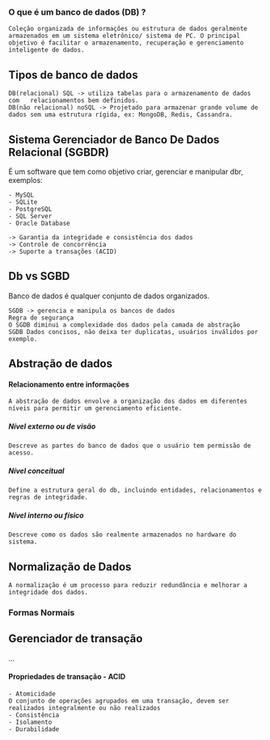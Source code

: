 
### O que é um banco de dados (DB) ?

	Coleção organizada de informações ou estrutura de dados geralmente armazenados em um sistema eletrônico/ sistema de PC. O principal objetivo é facilitar o armazenamento, recuperação e gerenciamento inteligente de dados.


## Tipos de banco de dados

	DB(relacional) SQL -> utiliza tabelas para o armazenamento de dados com   relacionamentos bem definidos.
	DB(não relacional) noSQL -> Projetado para armazenar grande volume de dados sem uma estrutura rígida, ex: MongoDB, Redis, Cassandra. 

## Sistema Gerenciador de Banco De Dados Relacional (SGBDR)

É um software que tem como objetivo criar, gerenciar e manipular dbr, exemplos:

	- MySQL
	- SQLite
	- PostgreSQL
	- SQL Server
	- Oracle Database
	
	-> Garantia da integridade e consistência dos dados
	-> Controle de concorrência
	-> Suporte a transações (ACID)

## Db vs SGBD

Banco de dados é qualquer conjunto de dados organizados.

	SGDB -> gerencia e manipula os bancos de dados
	Regra de segurança
	O SGDB diminui a complexidade dos dados pela camada de abstração
	SGDB Dados concisos, não deixa ter duplicatas, usuários inválidos por exemplo.

## Abstração de dados

#### Relacionamento entre informações
	A abstração de dados envolve a organização dos dados em diferentes níveis para permitir um gerenciamento eficiente.
	
##### Nível externo ou de visão
	Descreve as partes do banco de dados que o usuário tem permissão de acesso.

##### Nível conceitual
	Define a estrutura geral do db, incluindo entidades, relacionamentos e regras de integridade.

##### Nível interno ou físico
	Descreve como os dados são realmente armazenados no hardware do sistema.


## Normalização de Dados
	A normalização é um processo para reduzir redundância e melhorar a integridade dos dados.

### Formas Normais

## Gerenciador de transação

...

#### Propriedades de transação - ACID

	- Atomicidade
	O conjunto de operações agrupados em uma transação, devem ser realizados integralmente ou não realizados
	- Consistência
	- Isolamento
	- Durabilidade


